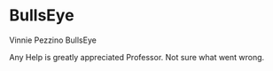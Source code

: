 # BullsEye
Vinnie Pezzino BullsEye

Any Help is greatly appreciated Professor. Not sure what went wrong. 
